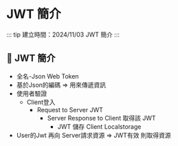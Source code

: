 # JWT 簡介

::: tip 建立時間：2024/11/03
JWT 簡介
:::

## :pushpin: JWT 簡介
- 全名-Json Web Token
- 基於Json的編碼 => 用來傳遞資訊
- 使用者驗證
    - Client登入
        - Request to Server JWT
            - Server Response to Client 取得該 JWT
                - JWT 儲存 Client Localstorage
- User的Jwt 再向 Server請求資源 => JWT有效 則取得資源